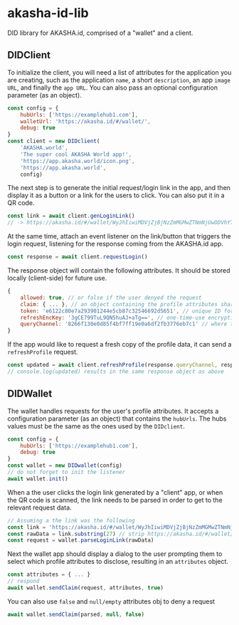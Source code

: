 # akasha-id-lib
DID library for AKASHA.id, comprised of a "wallet" and a client.

## DIDClient

To initialize the client, you will need a list of attributes for the application you are creating, such as the application `name`, a short `description`, an app `image URL`, and finally the `app URL`. You can also pass an optional configuration parameter (as an object).

```JavaScript
const config = {
    hubUrls: ['https://examplehub1.com'],
    walletUrl: 'https://akasha.id/#/wallet/',
    debug: true
}
const client = new DIDclient(
    'AKASHA.world',
    'The super cool AKASHA World app!',
    'https://app.akasha.world/icon.png',
    'https://app.akasha.world',
    config)
```

The next step is to generate the initial request/login link in the app, and then display it as a button or a link for the users to click. You can also put it in a QR code.

```JavaScript
const link = await client.genLoginLink()
// -> https://akasha.id/#/wallet/WyJhIiwiMDVjZjBjNzZmMGMwZTNmNjUwODVhYTA1YmZmODFkMGI3MmI1M2VmOSIsIkVEZUJLekpwUkoyeVhUVnVncFRTQ2c9PSIsMTY4NzQ2NF0=
```

At the same time, attach an event listener on the link/button that triggers the login request, listening for the response coming from the AKASHA.id app.

```JavaScript
const response = await client.requestLogin()
```

The response object will contain the following attributes. It should be stored locally (client-side) for future use.

```JavaScript
{
    allowed: true, // or false if the user denyed the request
    claim: { ... }, // an object containing the profile attributes shared by the user
    token: 'e6122c80e7a293901244e5cb87c32546692d5651', // unique ID for this app that is used for future requests
    refreshEncKey: '3gCE799TuL9QN5huAJ+aTg==', // one-time-use encryption key for the next request
    queryChannel: '8266f130e0d85f4bf7ff19e0a6df2fb3776eb7c1' // where to send the refresh requests
}
```

If the app would like to request a fresh copy of the profile data, it can send a `refreshProfile` request.

```JavaScript
const updated = await client.refreshProfile(response.queryChannel, response.token, response.refreshEncKey)
// console.log(updated) results in the same response object as above
```

## DIDWallet

The wallet handles requests for the user's profile attributes. It accepts a configuration parameter (as an object) that contains the `hubUrls`. The hubs values must be the same as the ones used by the `DIDclient`.

```JavaScript
const config = {
    hubUrls: ['https://examplehub1.com'],
    debug: true
}
const wallet = new DIDwallet(config)
// do not forget to init the listener
await wallet.init()
```

When a the user clicks the login link generated by a "client" app, or when the QR code is scanned, the link needs to be parsed in order to get to the relevant request data.

```JavaScript
// Assuming a the link was the following
const link = 'https://akasha.id/#/wallet/WyJhIiwiMDVjZjBjNzZmMGMwZTNmNjUwODVhYTA1YmZmODFkMGI3MmI1M2VmOSIsIkVEZUJLekpwUkoyeVhUVnVncFRTQ2c9PSIsMTY4NzQ2NF0='
const rawData = link.substring(27) // strip https://akasha.id/#/wallet/
const request = wallet.parseLoginLink(rawData)
```

Next the wallet app should display a dialog to the user prompting them to select which profile attributes to disclose, resulting in an `attributes` object.

```JavaScript
const attributes = { ... }
// respond
await wallet.sendClaim(request, attributes, true)
```

You can also use `false` and `null/empty` attributes obj to deny a request

```JavaScript
await wallet.sendClaim(parsed, null, false)
```
